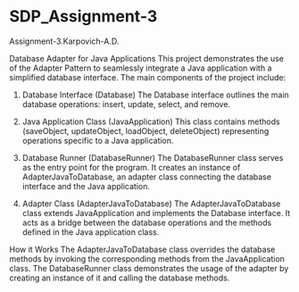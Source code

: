 # SDP_Assignment-3
Assignment-3.Karpovich-A.D.

Database Adapter for Java Applications
This project demonstrates the use of the Adapter Pattern to seamlessly integrate a Java application with a simplified database interface. The main components of the project include:

1. Database Interface (Database)
The Database interface outlines the main database operations: insert, update, select, and remove.

2. Java Application Class (JavaApplication)
This class contains methods (saveObject, updateObject, loadObject, deleteObject) representing operations specific to a Java application.

3. Database Runner (DatabaseRunner)
The DatabaseRunner class serves as the entry point for the program. It creates an instance of AdapterJavaToDatabase, an adapter class connecting the database interface and the Java application.

4. Adapter Class (AdapterJavaToDatabase)
The AdapterJavaToDatabase class extends JavaApplication and implements the Database interface. It acts as a bridge between the database operations and the methods defined in the Java application class.

How it Works
The AdapterJavaToDatabase class overrides the database methods by invoking the corresponding methods from the JavaApplication class.
The DatabaseRunner class demonstrates the usage of the adapter by creating an instance of it and calling the database methods.
